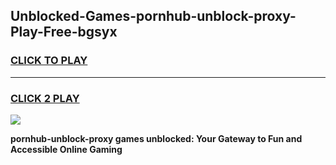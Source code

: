 
## Unblocked-Games-pornhub-unblock-proxy-Play-Free-bgsyx
<h3>
<a href="https://premium76.site?title=pornhub-unblock-proxy&ref=10A">CLICK TO PLAY</a></h3>
<hr>

<h3>
<a href="https://premium76.site?title=pornhub-unblock-proxy&ref=10A">CLICK 2 PLAY</a>
  
</h3>

<a href="https://premium76.site?title=pornhub-unblock-proxy&ref=10A"><img src="https://clearcache.store/games.png"></a>


**pornhub-unblock-proxy games unblocked: Your Gateway to Fun and Accessible Online Gaming**
